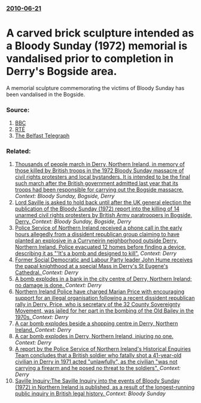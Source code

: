 ### [2010-06-21](/news/2010/06/21/index.md)

# A carved brick sculpture intended as a Bloody Sunday (1972) memorial is vandalised prior to completion in Derry's Bogside area. 

A memorial sculpture commemorating the victims of Bloody Sunday has been vandalised in the Bogside.


### Source:

1. [BBC](http://news.bbc.co.uk/2/hi/northern_ireland/10363108.stm)
2. [RTÉ](http://www.rte.ie/news/2010/0621/saville.html)
3. [The Belfast Telegraph](http://www.belfasttelegraph.co.uk/news/local-national/bloody-sunday/bloody-sunday-memorial-damaged-14850386.html)

### Related:

1. [Thousands of people march in Derry, Northern Ireland, in memory of those killed by British troops in the 1972 Bloody Sunday massacre of civil rights protesters and local bystanders. It is intended to be the final such march after the British government admitted last year that its troops had been responsible for carrying out the Bogside massacre. ](/news/2011/01/30/thousands-of-people-march-in-derry-northern-ireland-in-memory-of-those-killed-by-british-troops-in-the-1972-bloody-sunday-massacre-of-civi.md) _Context: Bloody Sunday, Bogside, Derry_
2. [Lord Saville is asked to hold back until after the UK general election the publication of the Bloody Sunday (1972) report into the killing of 14 unarmed civil rights protesters by British Army paratroopers in Bogside, Derry. ](/news/2010/04/6/lord-saville-is-asked-to-hold-back-until-after-the-uk-general-election-the-publication-of-the-bloody-sunday-1972-report-into-the-killing-o.md) _Context: Bloody Sunday, Bogside, Derry_
3. [Police Service of Northern Ireland received a phone call in the early hours allegedly from a dissident republican group claiming to have planted an explosive in a Curryneirin neighborhood outside Derry, Northern Ireland. Police evacuated 12 homes before finding a device, describing it as "'It's a bomb and designed to kill".](/news/2015/02/17/police-service-of-northern-ireland-received-a-phone-call-in-the-early-hours-allegedly-from-a-dissident-republican-group-claiming-to-have-pla.md) _Context: Derry_
4. [Former Social Democratic and Labour Party leader John Hume receives the papal knighthood at a special Mass in Derry's St Eugene's Cathedral. ](/news/2012/10/6/former-social-democratic-and-labour-party-leader-john-hume-receives-the-papal-knighthood-at-a-special-mass-in-derry-s-st-eugene-s-cathedral.md) _Context: Derry_
5. [A bomb explodes in a bank in the city centre of Derry, Northern Ireland; no damage is done. ](/news/2011/05/21/a-bomb-explodes-in-a-bank-in-the-city-centre-of-derry-northern-ireland-no-damage-is-done.md) _Context: Derry_
6. [Northern Ireland Police have charged Marian Price with encouraging support for an illegal organisation following a recent dissident republican rally in Derry. Price, who is secretary of the 32 County Sovereignty Movement, was jailed for her part in the bombing of the Old Bailey in the 1970s. ](/news/2011/05/15/northern-ireland-police-have-charged-marian-price-with-encouraging-support-for-an-illegal-organisation-following-a-recent-dissident-republic.md) _Context: Derry_
7. [A car bomb explodes beside a shopping centre in Derry, Northern Ireland. ](/news/2010/10/5/a-car-bomb-explodes-beside-a-shopping-centre-in-derry-northern-ireland.md) _Context: Derry_
8. [A car bomb explodes in Derry, Northern Ireland, injuring no one. ](/news/2010/08/3/a-car-bomb-explodes-in-derry-northern-ireland-injuring-no-one.md) _Context: Derry_
9. [A report by the Police Service of Northern Ireland's Historical Enquiries Team concludes that a British soldier who fatally shot a 41-year-old civilian in Derry in 1971 acted "unlawfully", as the civilian "was not carrying a firearm and he posed no threat to the soldiers". ](/news/2010/06/3/a-report-by-the-police-service-of-northern-ireland-s-historical-enquiries-team-concludes-that-a-british-soldier-who-fatally-shot-a-41-year-o.md) _Context: Derry_
10. [Saville Inquiry:The Saville Inquiry into the events of Bloody Sunday (1972) in Northern Ireland is published, as a result of the longest-running public inquiry in British legal history. ](/news/2010/06/15/saville-inquiry-pthe-saville-inquiry-into-the-events-of-bloody-sunday-1972-in-northern-ireland-is-published-as-a-result-of-the-longest-ru.md) _Context: Bloody Sunday_
